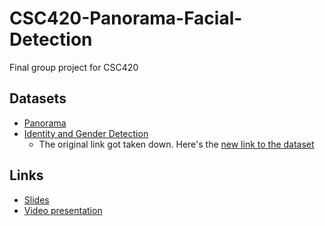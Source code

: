 # CSC420-Panorama-Facial-Detection

Final group project for CSC420

## Datasets

- [Panorama](http://www.iiia.csic.es/~aramisa/datasets/iiiapanos.html)
- [Identity and Gender Detection](https://www.kaggle.com/frules11/pins-face-recognition/data)
  - The original link got taken down. Here's the [new link to the dataset](https://drive.google.com/file/d/1gQuShG28ekzMKUhQPd9yUS2qR73BvptB/view?usp=sharing)

## Links

- [Slides](https://docs.google.com/presentation/d/1XXEYQq_MnCgBwsLvYX4GiJC3uv0MOTFWmrSooQ7BxO0/edit?usp=sharing)
- [Video presentation](https://www.youtube.com/watch?v=3DZbTcc6eRU)